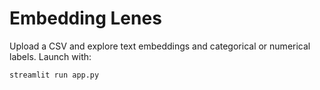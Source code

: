# Embedding Lenes

Upload a CSV and explore text embeddings and categorical or numerical labels.
Launch with:
```
streamlit run app.py
```